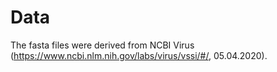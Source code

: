 # Data

The fasta files were derived from NCBI Virus (https://www.ncbi.nlm.nih.gov/labs/virus/vssi/#/, 05.04.2020).